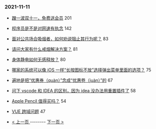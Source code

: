 ### 2021-11-11 
- [蹭一波双十一，免费送会员](https://www.v2ex.com/t/814581) 201
- [程序员是不是对网速有执念](https://www.v2ex.com/t/814571) 142
- [面对公共场合吸烟者，如何劝说阻止其行为呢？](https://www.v2ex.com/t/814665) 83
- [请问大家有什么戒烟解决方案？](https://www.v2ex.com/t/814576) 81
- [身体静电如何无感释放？](https://www.v2ex.com/t/814531) 80
- [哪家的系统可以像 iOS 一样“长按图标不放”选择弹出菜单里面的选项？](https://www.v2ex.com/t/814535) 75
- [遍地是把“优惠券（quàn）”念成“优惠卷（juàn）”的](https://www.v2ex.com/t/814715) 67
- [问下 vscode 和 IDEA 的区别，因为 idea 没办法用重置插件了](https://www.v2ex.com/t/814633) 58
- [Apple Pencil 值得买吗？](https://www.v2ex.com/t/814587) 54
- [VUE 跨域问题](https://www.v2ex.com/t/814698) 47 

- [ < 上一页 ](https://github.com/able8/v2ex-hot-record/blob/master/2021-11-10.md) -------- [ 下一页 > ](https://github.com/able8/v2ex-hot-record/blob/master/2021-11-12.md)